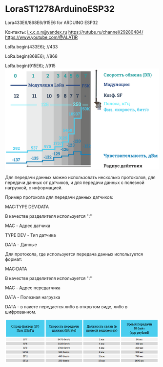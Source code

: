 # LoraST1278ArduinoESP32
Lora433E6/868E6/915E6 for ARDUINO ESP32

Контакты:
i.x.c.o.n@yandex.ru
https://rutube.ru/channel/29280484/
https://www.youtube.com/@ALATIR

LoRa.begin(433E6); //433

LoRa.begin(868E6); //868

LoRa.begin(915E6); //915
![Alt text](https://github.com/DimitriiVM/LoraST1278ArduinoESP32/blob/main/%D0%97%D0%B0%D0%B2%D0%B8%D1%81%D0%B8%D0%BC%D0%BE%D1%81%D1%82%D1%8C%20%D1%87%D0%B0%D1%81%D1%82%D0%BE%D1%82%20%20%D0%BE%D1%82%20%D1%81%D0%BA%D0%BE%D1%80%D0%BE%D1%81%D1%82%D0%B8%20%D0%BF%D0%B5%D1%80%D0%B5%D0%B4%D0%B0%D1%87%D0%B8%20%D0%B4%D0%B0%D0%BB%D1%8C%D0%BD%D0%BE%D1%81%D1%82%D0%B8.png?raw=true)

Для  передачи  данных можно использовать  несколько  протоколов,  для передачи  данных от датчиков, и  для передачи  данных с полезной нагрузкой, с  информацией.

Пример протокола  для  передачи  данных датчиков:

MAC:TYPE DEV:DATA

В качестве  разделителя используется ":"

MAC - Адрес датчика 

TYPE DEV - Тип  датчика 

DATA - Данные 

Для протокола, где используется передача данных используется формат:

MAC:DATA

В качестве разделителя  используется ":"

MAC - Адрес передатчика

DATA - Полезная нагрузка

DATA - в  пакете  передается  либо в  открытом виде, либо в шифрованном.

![Alt text](https://github.com/DimitriiVM/LoraST1278ArduinoESP32/blob/main/%D0%A1%D0%BA%D0%BE%D1%80%D0%BE%D1%81%D1%82%D1%8C%20%20%D0%BF%D0%B5%D1%80%D0%B5%D0%B4%D0%B0%D1%87%D0%B8%20%D0%B4%D0%B0%D0%BB%D1%8C%D0%BD%D0%BE%D1%81%D1%82%D1%8C.png?raw=true)
